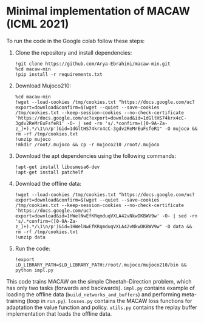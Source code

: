 # Minimal implementation of MACAW (ICML 2021)
To run the code in the Google colab follow these steps:

 

 1. Clone the repository and install dependencies:

	    !git clone https://github.com/Arya-Ebrahimi/macaw-min.git
	    %cd macaw-min
	    !pip install -r requirements.txt
   
2. Download Mujoco210:

	   %cd macaw-min
	   !wget --load-cookies /tmp/cookies.txt "https://docs.google.com/uc?export=download&confirm=$(wget --quiet --save-cookies /tmp/cookies.txt --keep-session-cookies --no-check-certificate 'https://docs.google.com/uc?export=download&id=1dGltHS74krx4cC-3gdv2ReMrEuFsfeR1' -O- | sed -rn 's/.*confirm=([0-9A-Za-z_]+).*/\1\n/p')&id=1dGltHS74krx4cC-3gdv2ReMrEuFsfeR1" -O mujoco && rm -rf /tmp/cookies.txt
	   !unzip mujoco
	   !mkdir /root/.mujoco && cp -r mujoco210 /root/.mujoco
   
  3. Download the apt dependencies using the following commands:
   

		 !apt-get install libosmesa6-dev
		 !apt-get install patchelf

  4. Download the offline data:
	  

		 !wget --load-cookies /tmp/cookies.txt "https://docs.google.com/uc?export=download&confirm=$(wget --quiet --save-cookies /tmp/cookies.txt --keep-session-cookies --no-check-certificate 'https://docs.google.com/uc?export=download&id=1HWelNwEfKRqmduqVXLA42vNkwDKBWV9w' -O- | sed -rn 's/.*confirm=([0-9A-Za-z_]+).*/\1\n/p')&id=1HWelNwEfKRqmduqVXLA42vNkwDKBWV9w" -O data && rm -rf /tmp/cookies.txt
		 !unzip data
3. Run the code:

	   !export LD_LIBRARY_PATH=$LD_LIBRARY_PATH:/root/.mujoco/mujoco210/bin && python impl.py


This code trains MACAW on the simple Cheetah-Direction problem, which has only two tasks (forwards and backwards). `impl.py` contains example of loading the offline data (`build_networks_and_buffers`) and performing meta-training (loop in `run.py`). `losses.py` contains the MACAW loss functions for adaptation the value function and policy. `utils.py` contains the replay buffer implementation that loads the offline data.
